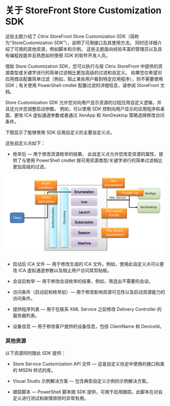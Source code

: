 # 关于 StoreFront Store Customization SDK

这些主题介绍了 Citrix StoreFront Store Customization SDK（简称为“StoreCustomization SDK”），说明了可用接口及其使用方法。 同时还详细介绍了可用的其他资源，例如脚本和示例。 这些主题面向经验丰富的管理员以及具有编程技能并且熟悉如何使用 SDK 的软件开发人员。

借助 Store Customization SDK，您可以执行与按 Citrix StoreFront 中提供的资源类型或关键字进行的简单过滤相比更加高级的过滤和自定义。 如果您仅希望对应用商店配置简单过滤（例如，阻止某些用户看到特定应用程序），则不需要使用 SDK；有关使用 PowerShell cmdlet 配置过滤的详细信息，请参阅 StoreFront 文档。

Store Customization SDK 允许您对向用户显示资源的过程应用自定义逻辑，并且还允许您调整启动参数。 例如，可以使用 SDK 控制向用户显示的应用程序和桌面、更改 ICA 虚拟通道参数或者通过 XenApp 和 XenDesktop 策略选择修改访问条件。

下图显示了能够使用 SDK 应用自定义的主要自定义点。

这些自定义点如下：

- 枚举后 — 用于修改资源枚举的结果。 此自定义点允许您改变资源的属性，提供了与使用 PowerShell cmdlet 按可用资源类型/关键字进行的简单过滤相比更加高级的过滤。

![流程](./flow.png)

- 启动后 ICA 文件 — 用于修改生成的 ICA 文件。例如，使用此自定义点可以更改 ICA 虚拟通道参数以及阻止用户访问其剪贴板。

- 会话后枚举 — 用于修改会话枚举的结果，例如，筛选出不需要的会话。

- 访问条件（启动前和枚举前）— 用于修改影响资源可见性以及启动资源能力的访问条件。

- 提供程序列表 — 用于在联系 XML Service 之前修改 Delivery Controller 的服务器列表。

- 设备信息 — 用于修改客户提供的设备信息，包括 ClientName 和 DeviceId。

### 其他资源

以下资源同时随此 SDK 提供：

- Store Service Customization API 文件 — 这是自定义协定中使用的接口和类的 MSDN 样式的库。

- Visual Studio 示例解决方案 — 包含典型自定义示例的示例解决方案。

- 跟踪脚本 — PowerShell 脚本随 SDK 提供，可用于启用跟踪。此脚本在对自定义进行测试和故障排除时非常有用。